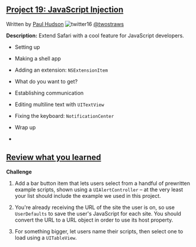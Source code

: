 ## [Project 19: JavaScript Injection](https://www.hackingwithswift.com/read/19/overview)
Written by [Paul Hudson](https://www.hackingwithswift.com/about)  ![twitter16](https://github.com/juliangyurov/PH-Project6a/assets/13259596/445c8ea0-65c4-4dba-8e1f-3f2750f0ef51)
  [@twostraws](https://twitter.com/twostraws)

**Description:** Extend Safari with a cool feature for JavaScript developers.

- Setting up

- Making a shell app

- Adding an extension: `NSExtensionItem`

- What do you want to get?

- Establishing communication

- Editing multiline text with `UITextView`

- Fixing the keyboard: `NotificationCenter`

- Wrap up

- 
## [Review what you learned](https://www.hackingwithswift.com/review/hws/project-19-javascript-injection)

**Challenge**

1. Add a bar button item that lets users select from a handful of prewritten example scripts, shown using a `UIAlertController` – at the very least your list should include the example we used in this project.

2. You're already receiving the URL of the site the user is on, so use `UserDefaults` to save the user's JavaScript for each site. You should convert the URL to a URL object in order to use its host property.

3. For something bigger, let users name their scripts, then select one to load using a `UITableView`.
